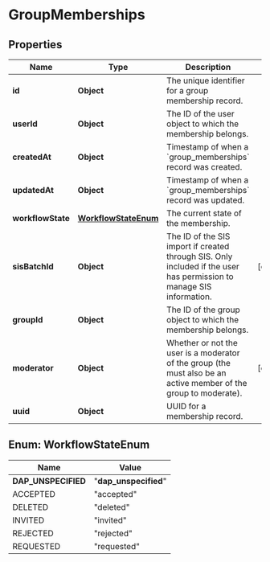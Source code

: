 

# GroupMemberships


## Properties

| Name | Type | Description | Notes |
|------------ | ------------- | ------------- | -------------|
|**id** | **Object** | The unique identifier for a group membership record. |  |
|**userId** | **Object** | The ID of the user object to which the membership belongs. |  |
|**createdAt** | **Object** | Timestamp of when a &#x60;group_memberships&#x60; record was created. |  |
|**updatedAt** | **Object** | Timestamp of when a &#x60;group_memberships&#x60; record was updated. |  |
|**workflowState** | [**WorkflowStateEnum**](#WorkflowStateEnum) | The current state of the membership. |  |
|**sisBatchId** | **Object** | The ID of the SIS import if created through SIS. Only included if the user has permission to manage SIS information. |  [optional] |
|**groupId** | **Object** | The ID of the group object to which the membership belongs. |  |
|**moderator** | **Object** | Whether or not the user is a moderator of the group (the must also be an active member of the group to moderate). |  [optional] |
|**uuid** | **Object** | UUID for a membership record. |  |



## Enum: WorkflowStateEnum

| Name | Value |
|---- | -----|
| __DAP_UNSPECIFIED__ | &quot;__dap_unspecified__&quot; |
| ACCEPTED | &quot;accepted&quot; |
| DELETED | &quot;deleted&quot; |
| INVITED | &quot;invited&quot; |
| REJECTED | &quot;rejected&quot; |
| REQUESTED | &quot;requested&quot; |



